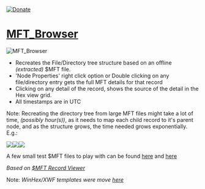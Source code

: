 [![Donate](https://img.shields.io/badge/Donate-PayPal-green.svg)](https://www.paypal.com/donate?hosted_button_id=69L3MWGCKVMA6)

# [MFT_Browser](https://github.com/kacos2000/MFT_Browser/releases/latest)

![MFT_Browser](https://raw.githubusercontent.com/kacos2000/MFT_Browser/master/I/MFTbrowser.jpg)

- Recreates the File/Directory tree structure based on an offline *(extracted)* $MFT file.
- 'Node Properties' right click option or Double clicking on any file/directory entry gets the full MFT details for that record
- Clicking on any detail of the record, shows the source of the detail in the Hex view grid.
- All timestamps are in UTC

Note: Recreating the directory tree from large MFT files might take a lot of time, *(possibly hour(s))*, as it needs to map each child record to it's parent node, and as the structure grows, the time needed grows exponentially. E.g.:

   ![](https://raw.githubusercontent.com/kacos2000/MFT_Browser/master/I/m0.JPG)![](https://raw.githubusercontent.com/kacos2000/MFT_Browser/master/I/m2.JPG)![](https://raw.githubusercontent.com/kacos2000/MFT_Browser/master/I/m1.JPG)

A few small test $MFT files to play with can be found [here](https://github.com/EricZimmerman/MFT/tree/3bed2626ee85e9a96a6db70a17407d0c3696056a/MFT.Test/TestFiles) and [here](https://github.com/msuhanov/dfir_ntfs/tree/master/test_data)

*Based on [$MFT Record Viewer](https://github.com/kacos2000/MFT_Record_Viewer)*<br>

Note: *WinHex/XWF templates were move [here](https://github.com/kacos2000/WinHex_Templates)*<br>



